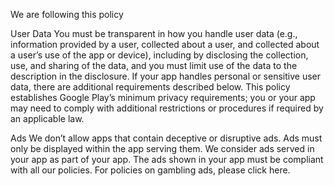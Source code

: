 We are following this policy 

User Data
You must be transparent in how you handle user data (e.g., information provided by a user, collected about a user, and collected about a user’s use of the app or device), including by disclosing the collection, use, and sharing of the data, and you must limit use of the data to the description in the disclosure. If your app handles personal or sensitive user data, there are additional requirements described below. This policy establishes Google Play’s minimum privacy requirements; you or your app may need to comply with additional restrictions or procedures if required by an applicable law.

Ads
We don’t allow apps that contain deceptive or disruptive ads. Ads must only be displayed within the app serving them. We consider ads served in your app as part of your app. The ads shown in your app must be compliant with all our policies. For policies on gambling ads, please click here.
